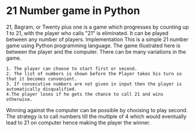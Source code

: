 # 21 Number game in Python

21, Bagram, or Twenty plus one is a game which progresses by counting up 1 to 21, with the player who calls "21" is eliminated. It can be played between any number of players. Implementation This is a simple 21 number game using Python programming language. The game illustrated here is between the player and the computer. There can be many variations in the game.

    1. The player can choose to start first or second.
    2. The list of numbers is shown before the Player takes his turn so that it becomes convenient.
    3. If consecutive numbers are not given in input then the player is automatically disqualified.
    4.The player loses if he gets the chance to call 21 and wins otherwise.
Winning against the computer can be possible by choosing to play second. The strategy is to call numbers till the multiple of 4 which would eventually lead to 21 on computer hence making the player the winner. 